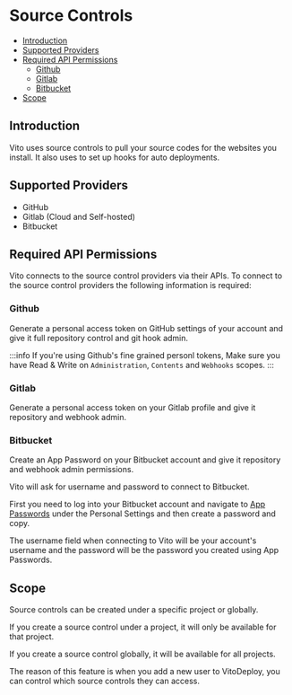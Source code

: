 # Source Controls

- [Introduction](#introduction)
- [Supported Providers](#supported-providers)
- [Required API Permissions](#required-api-permissions)
  - [Github](#github)
  - [Gitlab](#gitlab)
  - [Bitbucket](#bitbucket)
- [Scope](#scope)

## Introduction

Vito uses source controls to pull your source codes for the websites you install. It also uses to set up hooks for auto
deployments.

## Supported Providers

- GitHub
- Gitlab (Cloud and Self-hosted)
- Bitbucket

## Required API Permissions

Vito connects to the source control providers via their APIs. To connect to the source control providers the following
information is required:

### Github

Generate a personal access token on GitHub settings of your account and give it full repository control and git hook
admin.

:::info
If you're using Github's fine grained personl tokens, Make sure you have Read & Write on `Administration`, `Contents` and `Webhooks` scopes.
:::

### Gitlab

Generate a personal access token on your Gitlab profile and give it repository and webhook admin.

### Bitbucket

Create an App Password on your Bitbucket account and give it repository and webhook admin permissions.

Vito will ask for username and password to connect to Bitbucket.

First you need to log into your Bitbucket account and navigate to [App Passwords](https://bitbucket.org/account/settings/app-passwords/) under the Personal Settings and then create a password and copy.

The username field when connecting to Vito will be your account's username and the password will be the password you created using App Passwords.

## Scope

Source controls can be created under a specific project or globally.

If you create a source control under a project, it will only be available for that project.

If you create a source control globally, it will be available for all projects.

The reason of this feature is when you add a new user to VitoDeploy, you can control which source controls they can
access.
